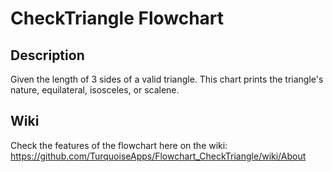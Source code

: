 # CheckTriangle Flowchart

## Description
Given the length of 3 sides of a valid triangle. This chart prints the triangle's nature, equilateral, isosceles, or scalene.

## Wiki
Check the features of the flowchart here on the wiki: https://github.com/TurquoiseApps/Flowchart_CheckTriangle/wiki/About
